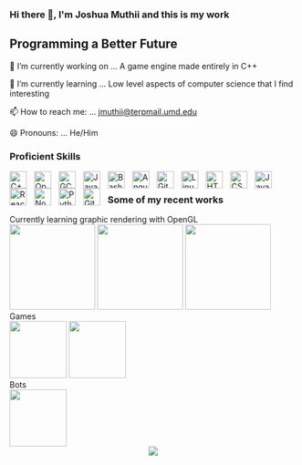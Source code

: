
### Hi there 👋, I'm Joshua Muthii and this is my work


**Programming a Better Future** 
--

 🔭 I’m currently working on ... A game engine made entirely in C++
 
🌱 I’m currently learning ...  Low level aspects of computer science that I find interesting 

📫 How to reach me: ... jmuthii@terpmail.umd.edu

😄 Pronouns: ... He/Him

### Proficient Skills

<img align="left" alt="C++" width="30px" style="padding-right:10px;" src="https://cdn.jsdelivr.net/gh/devicons/devicon/icons/cplusplus/cplusplus-original.svg" />
<img align="left" alt="OpenGL" width="30px" style="padding-right:10px;" src="https://cdn.jsdelivr.net/gh/devicons/devicon/icons/opengl/opengl-original.svg" />
<img align="left" alt="GCC" width="30px" style="padding-right:10px;" src="https://cdn.jsdelivr.net/gh/devicons/devicon/icons/gcc/gcc-original.svg" />
<img align="left" alt="Java" width="30px" style="padding-right:10px;" src="https://cdn.jsdelivr.net/gh/devicons/devicon/icons/java/java-original.svg"/>

<img align="left" alt="Bash" width="30px" style="padding-right:10px;" src="https://cdn.jsdelivr.net/gh/devicons/devicon/icons/bash/bash-original.svg" />
<img align="left" alt="Angular" width="30px" style="padding-right:10px;" src="https://cdn.jsdelivr.net/gh/devicons/devicon/icons/angularjs/angularjs-plain.svg" />
<img align="left" alt="Git" width="30px" style="padding-right:10px;" src="https://cdn.jsdelivr.net/gh/devicons/devicon/icons/git/git-original.svg" />
<img align="left" alt="Linux" width="30px" style="padding-right:10px;" src="https://cdn.jsdelivr.net/gh/devicons/devicon/icons/linux/linux-original.svg" />
<img align="left" alt="HTML" width="30px" style="padding-right:10px;" src="https://cdn.jsdelivr.net/gh/devicons/devicon/icons/html5/html5-plain.svg" />
<img align="left" alt="CSS" width="30px" style="padding-right:10px;" src="https://cdn.jsdelivr.net/gh/devicons/devicon/icons/css3/css3-plain.svg" />
<img align="left" alt="JavaScript" width="30px" style="padding-right:10px;" src="https://cdn.jsdelivr.net/gh/devicons/devicon/icons/javascript/javascript-plain.svg" />
<img align="left" alt="React" width="30px" style="padding-right:10px;" src="https://cdn.jsdelivr.net/gh/devicons/devicon/icons/react/react-original.svg" />
<img align="left" alt="NodeJS" width="30px" style="padding-right:10px;" src="https://cdn.jsdelivr.net/gh/devicons/devicon/icons/nodejs/nodejs-original.svg" />
<img align="left" alt="Python" width="30px" style="padding-right:10px;" src="https://cdn.jsdelivr.net/gh/devicons/devicon/icons/python/python-plain.svg" />
<img align="left" alt="GitHub" width="30px" style="padding-right:10px;" src="https://cdn.jsdelivr.net/gh/devicons/devicon/icons/github/github-original.svg" />
<br />

### Some of my recent works

 <div>
  Currently learning graphic rendering with OpenGL <br />
 <img src="https://github.com/Jkm036/Jkm036/assets/93635097/6b879767-7b9f-46f0-9f10-2a402b8bdccc" height="150px">
 <img src="https://github.com/Jkm036/Jkm036/assets/93635097/60cc1818-c95b-4167-989c-6ea8aeff6ecb" height = "150px"/>
 <img height="150px"  src="https://github.com/Jkm036/Jkm036/assets/93635097/c41949ab-dd9e-4078-8df3-7628c92390b0"/>
 


 </div>
 <div>
   Games <br />
   <image  height="100px"  src="https://user-images.githubusercontent.com/93635097/241766238-71bcd95f-e090-4698-a5ef-fccc4f4809c6.png"/>
   <image  height="100px"  src="https://user-images.githubusercontent.com/93635097/241752624-a561603c-e0a5-4020-b935-8223de978650.png"/>


 </div>
 <div>
  Bots <br />
 <image height="100px"  src="https://github.com/Jkm036/Jkm036/assets/93635097/f4ecd895-41cc-4411-884e-3be1d966ffb3"/>
 </div>
 
 
 
 
<div align="center"><img src="http://github-readme-streak-stats.herokuapp.com?user=Jkm036&theme=dark&background=000000"/></div>

